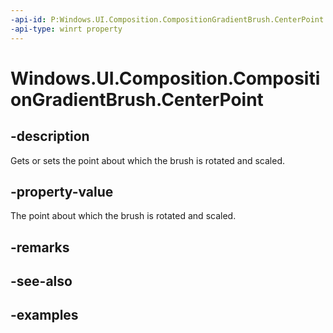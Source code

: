 ```yaml
---
-api-id: P:Windows.UI.Composition.CompositionGradientBrush.CenterPoint
-api-type: winrt property
---
```


<!-- Property syntax.
public Vector2 CenterPoint { get;  set; }
-->

# Windows.UI.Composition.CompositionGradientBrush.CenterPoint

## -description

Gets or sets the point about which the brush is rotated and scaled.



## -property-value

The point about which the brush is rotated and scaled.

## -remarks

## -see-also

## -examples

